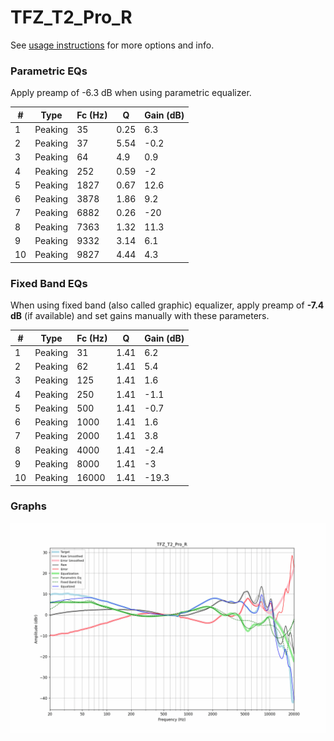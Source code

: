 # TFZ_T2_Pro_R
See [usage instructions](https://github.com/jaakkopasanen/AutoEq#usage) for more options and info.

### Parametric EQs
Apply preamp of -6.3 dB when using parametric equalizer.

|   # | Type    |   Fc (Hz) |    Q |   Gain (dB) |
|-----|---------|-----------|------|-------------|
|   1 | Peaking |        35 | 0.25 |         6.3 |
|   2 | Peaking |        37 | 5.54 |        -0.2 |
|   3 | Peaking |        64 | 4.9  |         0.9 |
|   4 | Peaking |       252 | 0.59 |        -2   |
|   5 | Peaking |      1827 | 0.67 |        12.6 |
|   6 | Peaking |      3878 | 1.86 |         9.2 |
|   7 | Peaking |      6882 | 0.26 |       -20   |
|   8 | Peaking |      7363 | 1.32 |        11.3 |
|   9 | Peaking |      9332 | 3.14 |         6.1 |
|  10 | Peaking |      9827 | 4.44 |         4.3 |

### Fixed Band EQs
When using fixed band (also called graphic) equalizer, apply preamp of **-7.4 dB** (if available) and set gains manually with these parameters.

|   # | Type    |   Fc (Hz) |    Q |   Gain (dB) |
|-----|---------|-----------|------|-------------|
|   1 | Peaking |        31 | 1.41 |         6.2 |
|   2 | Peaking |        62 | 1.41 |         5.4 |
|   3 | Peaking |       125 | 1.41 |         1.6 |
|   4 | Peaking |       250 | 1.41 |        -1.1 |
|   5 | Peaking |       500 | 1.41 |        -0.7 |
|   6 | Peaking |      1000 | 1.41 |         1.6 |
|   7 | Peaking |      2000 | 1.41 |         3.8 |
|   8 | Peaking |      4000 | 1.41 |        -2.4 |
|   9 | Peaking |      8000 | 1.41 |        -3   |
|  10 | Peaking |     16000 | 1.41 |       -19.3 |

### Graphs
![](./TFZ_T2_Pro_R.png)
